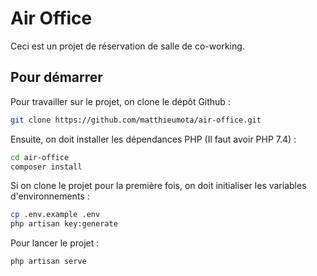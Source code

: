 # Air Office

Ceci est un projet de réservation de salle de co-working.

## Pour démarrer

Pour travailler sur le projet, on clone le dépôt Github :

```bash
git clone https://github.com/matthieumota/air-office.git
```

Ensuite, on doit installer les dépendances PHP (Il faut avoir PHP 7.4) :

```bash
cd air-office
composer install
```

Si on clone le projet pour la première fois, on doit initialiser les variables d'environnements :

```bash
cp .env.example .env
php artisan key:generate
```

Pour lancer le projet :

```bash
php artisan serve
```
